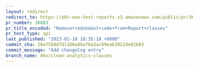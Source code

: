 ```yaml
---
layout: redirect
redirect_to: https://a8c-woo-test-reports.s3.amazonaws.com/public/pr/36883/api/index.html
pr_number: 36883
pr_title_encoded: "Remove+redundant+code+from+Report+classes"
pr_test_type: api
last_published: "2023-02-18 18:35:18 +0000"
commit_sha: 26e7588d7d11b6ed6afba3ac89eab2012de02b63
commit_message: "Add changelog entry"
branch_name: dev/clean-analytics-classes
---
```

